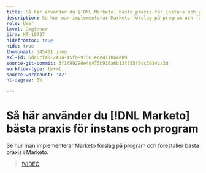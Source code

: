 ```yaml
---
title: Så här använder du [!DNL Marketo] bästa praxis för instans och program
description: Se hur man implementerar Marketo förslag på program och föreställer bästa praxis i Marketo.
role: User
level: Beginner
jira: KT-10737
hidefromtoc: true
hide: true
thumbnail: 345421.jpeg
exl-id: 6dc6cf48-240a-45fd-9156-ece411064e89
source-git-commit: 3f1f9929de4d475b916a6b13f555f6cc3014ca3d
workflow-type: tm+mt
source-wordcount: '42'
ht-degree: 0%

---
```


# Så här använder du [!DNL Marketo] bästa praxis för instans och program

Se hur man implementerar Marketo förslag på program och föreställer bästa praxis i Marketo.

>[!VIDEO](https://video.tv.adobe.com/v/345421/?quality=12&learn=on)

